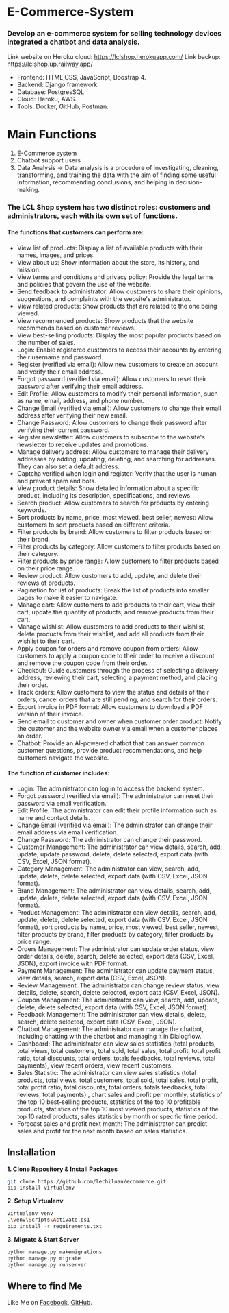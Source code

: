 # E-Commerce-System
### Develop an e-commerce system for selling technology devices integrated a chatbot and data analysis.
Link website on Heroku cloud: https://lclshop.herokuapp.com/
Link backup: https://lclshop.up.railway.app/

- Frontend: HTML,CSS, JavaScript, Boostrap 4.
- Backend: Django framework
- Database: PostgresSQL
- Cloud: Heroku, AWS.
- Tools: Docker, GitHub, Postman.
# Main Functions
1. E-Commerce system 
2. Chatbot support users
3. Data Analysis → Data analysis is a procedure of investigating, cleaning, transforming, and training the data with the aim of finding some useful information, recommending conclusions, and helping in decision-making.

### The LCL Shop system has two distinct roles: customers and administrators, each with its own set of functions.
#### The functions that customers can perform are:
- View list of products: Display a list of available products with their names, images, and prices.
- View about us: Show information about the store, its history, and mission.
- View terms and conditions and privacy policy: Provide the legal terms and policies that govern the use of the website.
- Send feedback to administrator: Allow customers to share their opinions, suggestions, and complaints with the website's administrator.
-	View related products: Show products that are related to the one being viewed.
-	View recommended products: Show products that the website recommends based on customer reviews.
-	View best-selling products: Display the most popular products based on the number of sales.
-	Login: Enable registered customers to access their accounts by entering their username and password.
-	Register (verified via email): Allow new customers to create an account and verify their email address.
-	Forgot password (verified via email): Allow customers to reset their password after verifying their email address.
-	Edit Profile: Allow customers to modify their personal information, such as name, email, address, and phone number.
-	Change Email (verified via email): Allow customers to change their email address after verifying their new email.
-	Change Password: Allow customers to change their password after verifying their current password.
-	Register newsletter: Allow customers to subscribe to the website's newsletter to receive updates and promotions.
-	Manage delivery address: Allow customers to manage their delivery addresses by adding, updating, deleting, and searching for addresses. They can also set a default address.
-	Captcha verified when login and register: Verify that the user is human and prevent spam and bots.
-	View product details: Show detailed information about a specific product, including its description, specifications, and reviews.
-	Search product: Allow customers to search for products by entering keywords.
-	Sort products by name, price, most viewed, best seller, newest: Allow customers to sort products based on different criteria.
-	Filter products by brand: Allow customers to filter products based on their brand.
-	Filter products by category: Allow customers to filter products based on their category.
-	Filter products by price range: Allow customers to filter products based on their price range.
-	Review product: Allow customers to add, update, and delete their reviews of products.
-	Pagination for list of products: Break the list of products into smaller pages to make it easier to navigate.
-	Manage cart: Allow customers to add products to their cart, view their cart, update the quantity of products, and remove products from their cart.
-	Manage wishlist: Allow customers to add products to their wishlist, delete products from their wishlist, and add all products from their wishlist to their cart.
-	Apply coupon for orders and remove coupon from orders: Allow customers to apply a coupon code to their order to receive a discount and remove the coupon code from their order.
-	Checkout: Guide customers through the process of selecting a delivery address, reviewing their cart, selecting a payment method, and placing their order.
-	Track orders: Allow customers to view the status and details of their orders, cancel orders that are still pending, and search for their orders.
-	Export invoice in PDF format: Allow customers to download a PDF version of their invoice.
-	Send email to customer and owner when customer order product: Notify the customer and the website owner via email when a customer places an order.
-	Chatbot: Provide an AI-powered chatbot that can answer common customer questions, provide product recommendations, and help customers navigate the website.
#### The function of customer includes:
- Login: The administrator can log in to access the backend system.
- Forgot password (verified via email): The administrator can reset their password via email verification.
-	Edit Profile: The administrator can edit their profile information such as name and contact details.
-	Change Email (verified via email): The administrator can change their email address via email verification.
-	Change Password: The administrator can change their password.
-	Customer Management: The administrator can view details, search, add, update, update password, delete, delete selected, export data (with CSV, Excel, JSON format).
-	Category Management: The administrator can view, search, add, update, delete, delete selected, export data (with CSV, Excel, JSON format).
-	Brand Management: The administrator can view details, search, add, update, delete, delete selected, export data (with CSV, Excel, JSON format).
-	Product Management: The administrator can view details, search, add, update, delete, delete selected, export data (with CSV, Excel, JSON format), sort products by name, price, most viewed, best seller, newest, filter products by brand, filter products by category, filter products by price range.
-	Orders Management: The administrator can update order status, view order details, delete, search, delete selected, export data (CSV, Excel, JSON), export invoice with PDF format.
-	Payment Management: The administrator can update payment status, view details, search, export data (CSV, Excel, JSON).
-	Review Management: The administrator can change review status, view details, delete, search, delete selected, export data (CSV, Excel, JSON).
-	Coupon Management: The administrator can view, search, add, update, delete, delete selected, export data (with CSV, Excel, JSON format).
-	Feedback Management: The administrator can view details, delete, search, delete selected, export data (CSV, Excel, JSON).
-	Chatbot Management: The administrator can manage the chatbot, including chatting with the chatbot and managing it in Dialogflow.
-	Dashboard: The administrator can view sales statistics (total products, total views, total customers, total sold, total sales, total profit, total profit ratio, total discounts, total orders, totals feedbacks, total reviews, total payments), view recent orders, view recent customers.
-	Sales Statistic: The administrator can view sales statistics (total products, total views, total customers, total sold, total sales, total profit, total profit ratio, total discounts, total orders, totals feedbacks, total reviews, total payments) , chart sales and profit per monthly, statistics of the top 10 best-selling products, statistics of the top 10 profitable products, statistics of the top 10 most viewed products, statistics of the top 10 rated products, sales statistics by month or specific time period.
-	Forecast sales and profit next month: The administrator can predict sales and profit for the next month based on sales statistics.

## Installation
**1. Clone Repository & Install Packages**
```sh
git clone https://github.com/lechiluan/ecommerce.git
pip install virtualenv
```
**2. Setup Virtualenv**
```sh
virtualenv venv
.\venv\Scripts\Activate.ps1
pip install -r requirements.txt
```
**3. Migrate & Start Server**
```sh
python manage.py makemigrations
python manage.py migrate
python manage.py runserver
```

## Where to find Me
Like Me on [Facebook](https://www.facebook.com/chiluanit/), [GitHub](https://github.com/lechiluan).
